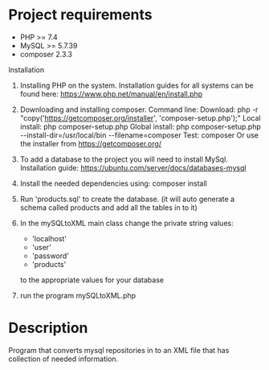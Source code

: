 <h1> Project requirements </h1>

- PHP >= 7.4
- MySQL >= 5.7.39
- composer 2.3.3

Installation

1. Installing PHP on the system. Installation guides for all systems can be found here: https://www.php.net/manual/en/install.php

2. Downloading and installing composer. Command line: Download: php -r "copy('https://getcomposer.org/installer', 'composer-setup.php');" Local install: php composer-setup.php Global install: php composer-setup.php --install-dir=/usr/local/bin --filename=composer Test: composer Or use the installer from https://getcomposer.org/

3. To add a database to the project you will need to install MySql. Installation guide: https://ubuntu.com/server/docs/databases-mysql

4. Install the needed dependencies using: composer install

5. Run 'products.sql' to create the database. (it will auto generate a schema called products and add all the tables in to it)

6. In the mySQLtoXML main class change the private string values:
   - 'localhost'
   - 'user'
   - 'password'
   - 'products' 

   to the appropriate values for your database

7. run the program mySQLtoXML.php

<h1>Description</h1>

Program that converts mysql repositories in to an XML file that has collection of needed information.
